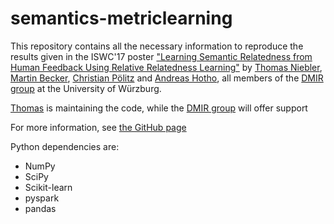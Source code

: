 # semantics-metriclearning

This repository contains all the necessary information to reproduce the results given in the ISWC'17 poster
["Learning Semantic Relatedness from Human Feedback Using Relative Relatedness Learning"](https://www.thomas-niebler.de/pub/niebler2017rrl.pdf)
by
[Thomas Niebler](http://www.dmir.uni-wuerzburg.de/staff/niebler),
[Martin Becker](http://www.dmir.uni-wuerzburg.de/staff/martinbecker),
[Christian Pölitz](http://www.dmir.uni-wuerzburg.de/staff/christian_poelitz) and
[Andreas Hotho](http://www.dmir.uni-wuerzburg.de/staff/hotho), all members
of the [DMIR group](http://dmir.org) at the University of Würzburg.

[Thomas](http://www.thomas-niebler.de) is maintaining the code, while the [DMIR group](http://dmir.org) will offer support


For more information, see [the GitHub page](https://thomasniebler.github.io/semantics-metriclearning/)

Python dependencies are:
* NumPy
* SciPy
* Scikit-learn
* pyspark
* pandas
